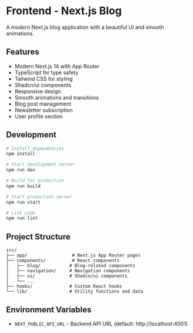 # Frontend - Next.js Blog

A modern Next.js blog application with a beautiful UI and smooth animations.

## Features

- Modern Next.js 14 with App Router
- TypeScript for type safety
- Tailwind CSS for styling
- Shadcn/ui components
- Responsive design
- Smooth animations and transitions
- Blog post management
- Newsletter subscription
- User profile section

## Development

```bash
# Install dependencies
npm install

# Start development server
npm run dev

# Build for production
npm run build

# Start production server
npm run start

# Lint code
npm run lint
```

## Project Structure

```
src/
├── app/                 # Next.js App Router pages
├── components/          # React components
│   ├── blog/           # Blog-related components
│   ├── navigation/     # Navigation components
│   ├── ui/             # Shadcn/ui components
│   └── ...
├── hooks/              # Custom React hooks
└── lib/                # Utility functions and data
```

## Environment Variables

- `NEXT_PUBLIC_API_URL` - Backend API URL (default: http://localhost:4001)

